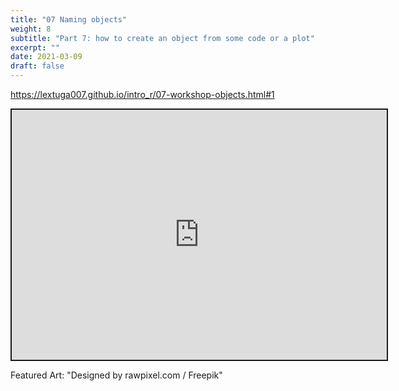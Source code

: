 ```yaml
---
title: "07 Naming objects"
weight: 8
subtitle: "Part 7: how to create an object from some code or a plot"
excerpt: ""
date: 2021-03-09
draft: false
---
```


https://lextuga007.github.io/intro_r/07-workshop-objects.html#1

<iframe src="https://lextuga007.github.io/intro_r/07-workshop-objects.html#1" width="600" height="400" style="border:2px solid currentColor;" loading="lazy" allowfullscreen></iframe> <script>fitvids('.shareagain', {players: 'iframe'});</script>

Featured Art: "Designed by rawpixel.com / Freepik"
